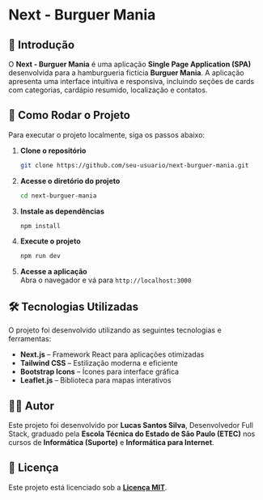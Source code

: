 # Next - Burguer Mania

## 📌 Introdução  

O **Next - Burguer Mania** é uma aplicação **Single Page Application (SPA)** desenvolvida para a hamburgueria fictícia **Burguer Mania**. A aplicação apresenta uma interface intuitiva e responsiva, incluindo seções de cards com categorias, cardápio resumido, localização e contatos.  

## 🚀 Como Rodar o Projeto  

Para executar o projeto localmente, siga os passos abaixo:  

1. **Clone o repositório**  
   ```bash
   git clone https://github.com/seu-usuario/next-burguer-mania.git
   ```
2. **Acesse o diretório do projeto**  
   ```bash
   cd next-burguer-mania
   ```
3. **Instale as dependências**  
   ```bash
   npm install
   ```
4. **Execute o projeto**  
   ```bash
   npm run dev
   ```
5. **Acesse a aplicação**  
   Abra o navegador e vá para `http://localhost:3000`  

## 🛠️ Tecnologias Utilizadas  

O projeto foi desenvolvido utilizando as seguintes tecnologias e ferramentas:  

- **Next.js** – Framework React para aplicações otimizadas  
- **Tailwind CSS** – Estilização moderna e eficiente  
- **Bootstrap Icons** – Ícones para interface gráfica  
- **Leaflet.js** – Biblioteca para mapas interativos  

## 👨‍💻 Autor  

Este projeto foi desenvolvido por **Lucas Santos Silva**, Desenvolvedor Full Stack, graduado pela **Escola Técnica do Estado de São Paulo (ETEC)** nos cursos de **Informática (Suporte)** e **Informática para Internet**.  

## 📜 Licença  

Este projeto está licenciado sob a [**Licença MIT**](./LICENSE).